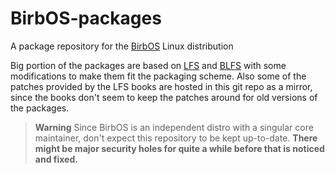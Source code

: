 # BirbOS-packages
A package repository for the [BirbOS](https://github.com/birb-linux/birbos) Linux distribution

Big portion of the packages are based on [LFS](https://linuxfromscratch.org/~thomas/multilib/index.html) and [BLFS](https://linuxfromscratch.org/blfs/view/stable/) with some modifications to make them fit the packaging scheme. Also some of the patches provided by the LFS books are hosted in this git repo as a mirror, since the books don't seem to keep the patches around for old versions of the packages.

> **Warning**
> Since BirbOS is an independent distro with a singular core maintainer, don't expect this repository to be kept up-to-date. **There might be major security holes for quite a while before that is noticed and fixed.**
